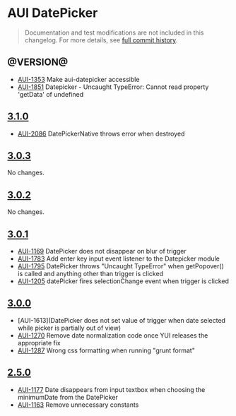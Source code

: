 # AUI DatePicker

> Documentation and test modifications are not included in this changelog. For more details, see [full commit history](https://github.com/liferay/alloy-ui/commits/master/src/aui-datepicker).

## @VERSION@

* [AUI-1353](https://issues.liferay.com/browse/AUI-1353) Make aui-datepicker accessible
* [AUI-1851](https://issues.liferay.com/browse/AUI-1851) Datepicker - Uncaught TypeError: Cannot read property 'getData' of undefined

## [3.1.0](https://github.com/liferay/alloy-ui/releases/tag/3.1.0)

* [AUI-2086](https://issues.liferay.com/browse/AUI-2086) DatePickerNative throws error when destroyed

## [3.0.3](https://github.com/liferay/alloy-ui/releases/tag/3.0.3)

No changes.

## [3.0.2](https://github.com/liferay/alloy-ui/releases/tag/3.0.2)

No changes.

## [3.0.1](https://github.com/liferay/alloy-ui/releases/tag/3.0.1)

* [AUI-1169](https://issues.liferay.com/browse/AUI-1169) DatePicker does not disappear on blur of trigger
* [AUI-1783](https://issues.liferay.com/browse/AUI-1783) Add enter key input event listener to the Datepicker module
* [AUI-1795](https://issues.liferay.com/browse/AUI-1795) DatePicker throws "Uncaught TypeError" when getPopover() is called and anything other than trigger is clicked
* [AUI-1205](https://issues.liferay.com/browse/AUI-1205) datePicker fires selectionChange event when trigger is clicked

## [3.0.0](https://github.com/liferay/alloy-ui/releases/tag/3.0.0)

* [AUI-1613](DatePicker does not set value of trigger when date selected while picker is partially out of view)
* [AUI-1270](https://issues.liferay.com/browse/AUI-1270) Remove date normalization code once YUI releases the appropriate fix
* [AUI-1287](https://issues.liferay.com/browse/AUI-1287) Wrong css formatting when running "grunt format"

## [2.5.0](https://github.com/liferay/alloy-ui/releases/tag/2.5.0)

* [AUI-1177](https://issues.liferay.com/browse/AUI-1177) Date disappears from input textbox when choosing the minimumDate from the DatePicker
* [AUI-1163](https://issues.liferay.com/browse/AUI-1163) Remove unnecessary constants
